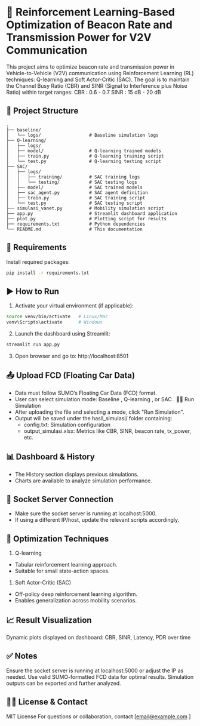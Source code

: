 # 🚗 Reinforcement Learning-Based Optimization of Beacon Rate and Transmission Power for V2V Communication
This project aims to optimize beacon rate and transmission power in Vehicle-to-Vehicle (V2V) communication using Reinforcement Learning (RL) techniques: Q-learning and Soft Actor-Critic (SAC). The goal is to maintain the Channel Busy Ratio (CBR) and SINR (Signal to Interference plus Noise Ratio) within target ranges:
CBR : 0.6 - 0.7
SINR : 15 dB - 20 dB

## 📁 Project Structure
```
.
├── baseline/
│   └── logs/                  # Baseline simulation logs
├── Q-learning/
│   ├── logs/
│   ├── model/                 # Q-learning trained models
│   ├── train.py               # Q-learning training script
│   └── test.py                # Q-learning testing script
├── SAC/
│   ├── logs/
│   │   ├── training/          # SAC training logs
│   │   └── testing/           # SAC testing logs
│   ├── model/                 # SAC trained models
│   ├── sac_agent.py           # SAC agent definition
│   ├── train.py               # SAC training script
│   └── test.py                # SAC testing script
├── simulasi_vanet.py          # Mobility simulation script
├── app.py                     # Streamlit dashboard application
├── plot.py                    # Plotting script for results
├── requirements.txt           # Python dependencies
└── README.md                  # This documentation
```

## 🧰 Requirements
Install required packages:
```bash
pip install -r requirements.txt
```

## ▶️ How to Run
1. Activate your virtual environment (if applicable):
```bash
source venv/bin/activate   # Linux/Mac
venv\Scripts\activate      # Windows
```

2. Launch the dashboard using Streamlit:
```bash
streamlit run app.py
```

3. Open browser and go to: http://localhost:8501

## 📤 Upload FCD (Floating Car Data)
- Data must follow SUMO’s Floating Car Data (FCD) format.
- User can select simulation mode: Baseline , Q-learning , or SAC .
🏃‍♂️ Run Simulation
- After uploading the file and selecting a mode, click "Run Simulation".
- Output will be saved under the hasil_simulasi/ folder containing:
   - config.txt: Simulation configuration
   - output_simulasi.xlsx: Metrics like CBR, SINR, beacon rate, tx_power, etc.

## 📊 Dashboard & History
- The History section displays previous simulations.
- Charts are available to analyze simulation performance.

## 🔌 Socket Server Connection
- Make sure the socket server is running at localhost:5000.
- If using a different IP/host, update the relevant scripts accordingly.

## 🎯 Optimization Techniques
1. Q-learning
- Tabular reinforcement learning approach.
- Suitable for small state-action spaces.
1. Soft Actor-Critic (SAC)
- Off-policy deep reinforcement learning algorithm.
- Enables generalization across mobility scenarios.

## 📈 Result Visualization
Dynamic plots displayed on dashboard: CBR, SINR, Latency, PDR over time


## ✅ Notes
Ensure the socket server is running at localhost:5000 or adjust the IP as needed.
Use valid SUMO-formatted FCD data for optimal results.
Simulation outputs can be exported and further analyzed.

## 🧑‍💻 License & Contact
MIT License
For questions or collaboration, contact [email@example.com ]